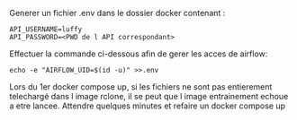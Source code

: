 
Generer un fichier .env dans le dossier docker contenant : 
```
API_USERNAME=luffy
API_PASSWORD=<PWD de l API correspondant>
```

Effectuer la commande ci-dessous afin de gerer les acces de airflow:
```shell
echo -e "AIRFLOW_UID=$(id -u)" >>.env
```

Lors du 1er docker compose up, si les fichiers ne sont pas entierement telechargé dans l image rclone, il se peut que l image entrainement echoue a etre lancee.
Attendre quelques minutes et refaire un docker compose up


